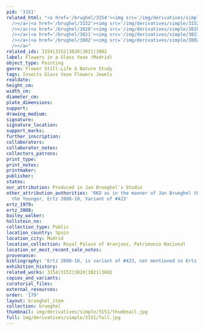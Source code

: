 ```yaml
---
pid: '3151'
related_html: "<a href='/brughel/3154'><img src='/img/derivatives/simple/3154/thumbnail.jpg'
  /></a>|<a href='/brughel/3152'><img src='/img/derivatives/simple/3152/thumbnail.jpg'
  /></a>|<a href='/brughel/3820'><img src='/img/derivatives/simple/3820/thumbnail.jpg'
  /></a>|<a href='/brughel/3821'><img src='/img/derivatives/simple/3821/thumbnail.jpg'
  /></a>|<a href='/brughel/3802'><img src='/img/derivatives/simple/3802/thumbnail.jpg'
  /></a>"
related_ids: 3154|3152|3820|3821|3802
label: Flowers in a Glass Vase (Madrid)
object_type: Painting
genre: Flower Still-Life & Nature Study
tags: Insects Glass Vase Flowers Jewels
realdate: 
height_cm: 
width_cm: 
diameter_cm: 
plate_dimensions: 
support: 
drawing_medium: 
signature: 
signature_location: 
support_marks: 
further_inscription: 
collaborators: 
collaborator_notes: 
collectors_patrons: 
print_type: 
print_notes: 
printmaker: 
publisher: 
states: 
our_attribution: Produced in Jan Brueghel's Studio
other_attribution_authorities: 'RKD as in the manner of Jan Brueghel the Elder; possibly
  the Younger, Ertz 2008-10, Variant of #423'
ertz_1979: 
ertz_2008: 
bailey_walker: 
hollstein_no: 
collection_type: Public
location_country: Spain
location_city: Madrid
location_collection: Royal Palace of Aranjuez, Patrimonio Nacional
location_or_most_recent_sale_notes: 
provenance: 
bibliography: 'Ertz 2008-10, is variant of #423, not mentioned in Ertz'
exhibition_history: 
related_works: 3154|3152|3820|3821|3802
copies_and_variants: 
curatorial_files: 
external_resources: 
order: '179'
layout: brueghel_item
collection: brueghel
thumbnail: img/derivatives/simple/3151/thumbnail.jpg
full: img/derivatives/simple/3151/full.jpg
---
```

